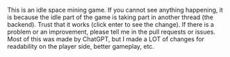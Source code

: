 This is an idle space mining game. If you cannot see anything happening, it is because 
the idle part of the game is taking part in another thread (the backend). Trust that it 
works (click enter to see the change). If there is a problem or an improvement, please tell 
me in the pull requests or issues. Most of this was made by ChatGPT, but I made a LOT 
of changes for readability on the player side, better gameplay, etc.

